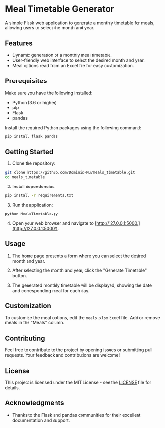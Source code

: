 # Meal Timetable Generator

A simple Flask web application to generate a monthly timetable for meals, allowing users to select the month and year.

## Features

- Dynamic generation of a monthly meal timetable.
- User-friendly web interface to select the desired month and year.
- Meal options read from an Excel file for easy customization.

## Prerequisites

Make sure you have the following installed:

- Python (3.6 or higher)
- pip
- Flask
- pandas

Install the required Python packages using the following command:

```bash
pip install flask pandas
```

## Getting Started

1. Clone the repository:

```bash
git clone https://github.com/Dominic-Mu/meals_timetable.git
cd meals_timetable
```

2. Install dependencies:

```bash
pip install -r requirements.txt
```

3. Run the application:

```bash
python MealsTimetable.py
```

4. Open your web browser and navigate to [http://127.0.0.1:5000/](http://127.0.0.1:5000/).

## Usage

1. The home page presents a form where you can select the desired month and year.

2. After selecting the month and year, click the "Generate Timetable" button.

3. The generated monthly timetable will be displayed, showing the date and corresponding meal for each day.

## Customization

To customize the meal options, edit the `meals.xlsx` Excel file. Add or remove meals in the "Meals" column.

## Contributing

Feel free to contribute to the project by opening issues or submitting pull requests. Your feedback and contributions are welcome!

## License

This project is licensed under the MIT License - see the [LICENSE](LICENSE) file for details.

## Acknowledgments

- Thanks to the Flask and pandas communities for their excellent documentation and support.
